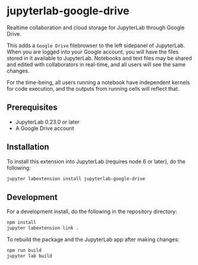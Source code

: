 # jupyterlab-google-drive 

Realtime collaboration and cloud storage for JupyterLab through Google Drive.

This adds a `Google Drive` filebrowser to the left sidepanel of JupyterLab.
When you are logged into your Google account, you will have the
files stored in it available to JupyterLab.
Notebooks and text files may be shared and edited with collaborators
in real-time, and all users will see the same changes.

For the time-being, all users running a notebook have independent kernels for
code execution, and the outputs from running cells will reflect that.

## Prerequisites

* JupyterLab 0.23.0 or later
* A Google Drive account

## Installation

To install this extension into JupyterLab (requires node 6 or later), do the following:

```bash
jupyter labextension install jupyterlab-google-drive
```

## Development

For a development install, do the following in the repository directory:

```bash
npm install
jupyter labextension link .
```

To rebuild the package and the JupyterLab app after making changes:

```bash
npm run build
jupyter lab build
```
